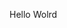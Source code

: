 Hello Wolrd












































































































































































































































































































































































































































































































































































































































































































































































































































































































































































































































































































































































































































































































































































































































































































































































































































































































































































































































































































































































































































































































































































































































































































































































































































































































































































































































































































































































































































































































































































































































































































































































































































































































































































































































































































































































































































































































































































































































































































































































































































































































































































































































































































































































































































































































































































































































































































































































































































































































































































































